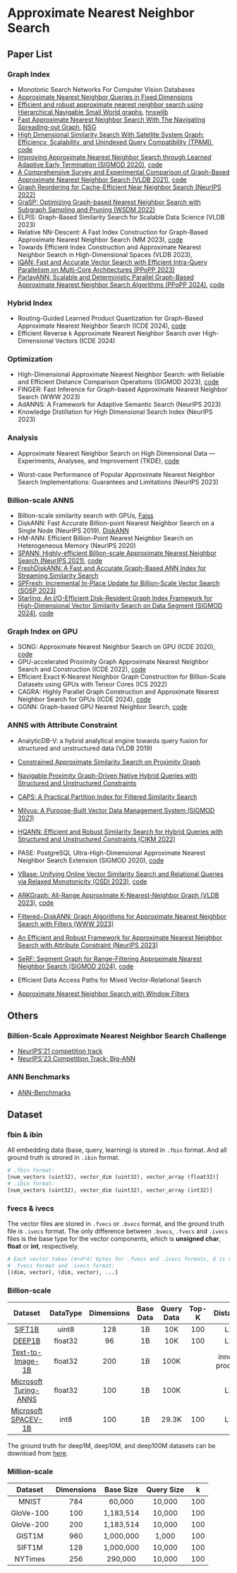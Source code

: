 # Approximate Nearest Neighbor Search

## Paper List

### Graph Index

- Monotonic Search Networks For Computer Vision Databases
- [Approximate Nearest Neighbor Queries in Fixed Dimensions](https://www.cs.umd.edu/~mount/Papers/soda93-ann.pdf)
- [Efficient and robust approximate nearest neighbor search using Hierarchical Navigable Small World graphs](https://arxiv.org/abs/1603.09320), [hnswlib](https://github.com/nmslib/hnswlib.git)
- [Fast Approximate Nearest Neighbor Search With The Navigating Spreading-out Graph](https://arxiv.org/abs/1707.00143), [NSG](https://github.com/ZJULearning/nsg.git)
- [High Dimensional Similarity Search With Satellite System Graph: Efficiency, Scalability, and Unindexed Query Compatibility (TPAMI)](https://ieeexplore.ieee.org/document/9383170), [code](https://github.com/ZJULearning/SSG.git)
- [Improving Approximate Nearest Neighbor Search through Learned Adaptive Early Termination (SIGMOD 2020)](https://dl.acm.org/doi/pdf/10.1145/3318464.3380600), [code](https://github.com/efficient/faiss-learned-termination.git)
- [A Comprehensive Survey and Experimental Comparison of Graph-Based Approximate Nearest Neighbor Search (VLDB 2021)](https://www.vldb.org/pvldb/vol14/p1964-wang.pdf), [code](https://github.com/Lsyhprum/WEAVESS.git)
- [Graph Reordering for Cache-Efficient Near Neighbor Search (NeurIPS 2022)](https://papers.nips.cc/paper_files/paper/2022/hash/fb44a668c2d4bc984e9d6ca261262cbb-Abstract-Conference.html)
- [GraSP: Optimizing Graph-based Nearest Neighbor Search with Subgraph Sampling and Pruning (WSDM 2022)](https://dl.acm.org/doi/pdf/10.1145/3488560.3498425)
- ELPIS: Graph-Based Similarity Search for Scalable Data Science (VLDB 2023)
- Relative NN-Descent: A Fast Index Construction for Graph-Based Approximate Nearest Neighbor Search (MM 2023), [code](https://github.com/mti-lab/rnn-descent.git)
- Towards Efficient Index Construction and Approximate Nearest Neighbor Search in High-Dimensional Spaces (VLDB 2023),
- [iQAN: Fast and Accurate Vector Search with Efficient Intra-Query Parallelism on Multi-Core Architectures (PPoPP 2023)](https://dl.acm.org/doi/pdf/10.1145/3572848.3577527)
- [ParlayANN: Scalable and Deterministic Parallel Graph-Based Approximate Nearest Neighbor Search Algorithms (PPoPP 2024)](https://dl.acm.org/doi/pdf/10.1145/3627535.3638475), [code](https://github.com/cmuparlay/ParlayANN.git)

### Hybrid Index

- Routing-Guided Learned Product Quantization for Graph-Based Approximate Nearest Neighbor Search (ICDE 2024), [code](https://github.com/Lsyhprum/BREWESS.git)
- Efficient Reverse k Approximate Nearest Neighbor Search over High-Dimensional Vectors (ICDE 2024)

### Optimization

- High-Dimensional Approximate Nearest Neighbor Search: with Reliable and Efficient Distance Comparison Operations (SIGMOD 2023), [code](https://github.com/gaoj0017/ADSampling.git)
- FINGER: Fast Inference for Graph-based Approximate Nearest Neighbor Search (WWW 2023)
- AdANNS: A Framework for Adaptive Semantic Search (NeurIPS 2023)
- Knowledge Distillation for High Dimensional Search Index (NeurIPS 2023)

### Analysis

- Approximate Nearest Neighbor Search on High Dimensional Data — Experiments, Analyses, and Improvement (TKDE), [code](https://github.com/DBAIWangGroup/nns_benchmark.git)

- Worst-case Performance of Popular Approximate Nearest Neighbor Search Implementations: Guarantees and Limitations (NeurIPS 2023)

### Billion-scale ANNS

- Billion-scale similarity search with GPUs, [Faiss](https://github.com/facebookresearch/faiss.git)
- DiskANN: Fast Accurate Billion-point Nearest Neighbor Search on a Single Node (NeurIPS 2019), [DiskANN](https://github.com/microsoft/DiskANN.git)
- HM-ANN: Efficient Billion-Point Nearest Neighbor Search on Heterogeneous Memory (NeurIPS 2020)
- [SPANN: Highly-efficient Billion-scale Approximate Nearest Neighbor Search (NeurIPS 2021)](https://proceedings.neurips.cc/paper/2021/file/299dc35e747eb77177d9cea10a802da2-Paper.pdf), [code](https://github.com/microsoft/SPTAG.git)
- [FreshDiskANN: A Fast and Accurate Graph-Based ANN Index for Streaming Similarity Search](https://arxiv.org/pdf/2105.09613.pdf)
- [SPFresh: Incremental In-Place Update for Billion-Scale Vector Search (SOSP 2023)](https://dl.acm.org/doi/pdf/10.1145/3600006.3613166)
- [Starling: An I/O-Efficient Disk-Resident Graph Index Framework for High-Dimensional Vector Similarity Search on Data Segment (SIGMOD 2024)](https://dl.acm.org/doi/pdf/10.1145/3639269), [code](https://github.com/zilliztech/starling.git)

### Graph Index on GPU

- SONG: Approximate Nearest Neighbor Search on GPU (ICDE 2020), [code](https://github.com/sunbelbd/song.git)
- GPU-accelerated Proximity Graph Approximate Nearest Neighbor Search and Construction (ICDE 2022), [code](https://github.com/yuyuanhang/GANNS.git)
- Efficient Exact K-Nearest Neighbor Graph Construction for Billion-Scale Datasets using GPUs with Tensor Cores (ICS 2022)
- CAGRA: Highly Parallel Graph Construction and Approximate Nearest Neighbor Search for GPUs (ICDE 2024), [code](https://github.com/rapidsai/raft.git)
- GGNN: Graph-based GPU Nearest Neighbor Search, [code](https://github.com/cgtuebingen/ggnn.git)

### ANNS with Attribute Constraint

- AnalyticDB-V: a hybrid analytical engine towards query fusion for structured and unstructured data (VLDB 2019)

- [Constrained Approximate Similarity Search on Proximity Graph](https://arxiv.org/abs/2210.14958)
- [Navigable Proximity Graph-Driven Native Hybrid Queries with Structured and Unstructured Constraints](https://arxiv.org/abs/2203.13601)
- [CAPS: A Practical Partition Index for Filtered Similarity Search](https://arxiv.org/abs/2308.15014)
- [Milvus: A Purpose-Built Vector Data Management System (SIGMOD 2021)](https://dl.acm.org/doi/10.1145/3448016.3457550)
- [HQANN: Efficient and Robust Similarity Search for Hybrid Queries with Structured and Unstructured Constraints (CIKM 2022)](https://dl.acm.org/doi/pdf/10.1145/3511808.3557610)
- PASE: PostgreSQL Ultra-High-Dimensional Approximate Nearest Neighbor Search Extension (SIGMOD 2020), [code](https://github.com/alipay/PASE.git)
- [VBase: Unifying Online Vector Similarity Search and Relational Queries via Relaxed Monotonicity (OSDI 2023)](https://www.usenix.org/system/files/osdi23-zhang-qianxi_1.pdf), [code](https://github.com/microsoft/MSVBASE.git)
- [ARKGraph: All-Range Approximate K-Nearest-Neighbor Graph (VLDB 2023)](https://dl.acm.org/doi/pdf/10.14778/3603581.3603601), [code](https://github.com/rutgers-db/ARKGraph.git)
- [Filtered−DiskANN: Graph Algorithms for Approximate Nearest Neighbor Search with Filters (WWW 2023)](https://harsha-simhadri.org/pubs/Filtered-DiskANN23.pdf)
- [An Efficient and Robust Framework for Approximate Nearest Neighbor Search with Attribute Constraint (NeurIPS 2023)](https://papers.nips.cc/paper_files/paper/2023/hash/32e41d6b0a51a63a9a90697da19d235d-Abstract-Conference.html)
- [SeRF: Segment Graph for Range-Filtering Approximate Nearest Neighbor Search (SIGMOD 2024)](https://dl.acm.org/doi/pdf/10.1145/3639324), [code](https://github.com/rutgers-db/SeRF.git)
- Efficient Data Access Paths for Mixed Vector-Relational Search
- [Approximate Nearest Neighbor Search with Window Filters](https://arxiv.org/abs/2402.00943)

## Others

### Billion-Scale Approximate Nearest Neighbor Search Challenge

- [NeurIPS'21 competition track](https://big-ann-benchmarks.com/neurips21.html)
- [NeurIPS'23 Competition Track: Big-ANN](https://big-ann-benchmarks.com/neurips23.html)

### ANN Benchmarks

- [ANN-Benchmarks](https://ann-benchmarks.com/)

## Dataset

### fbin & ibin

All embedding data (base, query, learning) is stored in `.fbin` format. And all ground truth is strored in `.ibin` format.

```python
# .fbin format:
[num_vectors (uint32), vector_dim (uint32), vector_array (float32)]
# .ibin format:
[num_vectors (uint32), vector_dim (uint32), vector_array (int32)]
```

### fvecs & ivecs

The vector files are stored in `.fvecs` or `.bvecs` format, and the ground truth file is `.ivecs` format. The only difference between `.bvecs`, `.fvecs` and `.ivecs` files is the base type for the vector components, which is **unsigned char**, **float** or **int**, respectively. 

```python
# Each vector takes (4+d*4) bytes for .fvecs and .ivecs formats, d is dimension.
# .fvecs format and .ivecs format:
[(dim, vector), (dim, vector), ...]
```

### Billion-scale

|                           Dataset                            | DataType | Dimensions | Base Data | Query Data | Top-K |   Distance    |
| :----------------------------------------------------------: | :------: | :--------: | :-------: | :--------: | :---: | :-----------: |
|           [SIFT1B](http://corpus-texmex.irisa.fr/)           |  uint8   |    128     |    1B     |    10K     |  100  |      L2       |
| [DEEP1B](https://research.yandex.com/blog/benchmarks-for-billion-scale-similarity-search) | float32  |     96     |    1B     |    10K     |  100  |      L2       |
| [Text-to-Image-1B](https://research.yandex.com/blog/benchmarks-for-billion-scale-similarity-search) | float32  |    200     |    1B     |    100K    |       | inner-product |
| [Microsoft Turing-ANNS](https://learning2hash.github.io/publications/microsoftturinganns1B/) | float32  |    100     |    1B     |    100K    |       |      L2       |
| [Microsoft SPACEV-1B](https://github.com/microsoft/SPTAG/tree/main/datasets/SPACEV1B) |   int8   |    100     |    1B     |   29.3K    |  100  |      L2       |

The ground truth for deep1M, deep10M, and deep100M datasets can be download from [here](https://github.com/matsui528/deep1b_gt.git).

### Million-scale

|  Dataset  | Dimensions | Base Size | Query Size |  k   |
| :-------: | :--------: | :-------: | :--------: | :--: |
|   MNIST   |    784     |  60,000   |   10,000   | 100  |
| GloVe-100 |    100     | 1,183,514 |   10,000   | 100  |
| GloVe-200 |    200     | 1,183,514 |   10,000   | 100  |
|  GIST1M   |    960     | 1,000,000 |   1,000    | 100  |
|  SIFT1M   |    128     | 1,000,000 |   10,000   | 100  |
|  NYTimes  |    256     |  290,000  |   10,000   | 100  |


